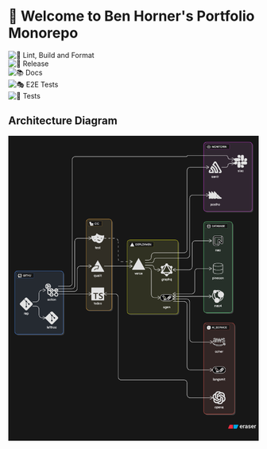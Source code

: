 # 🚀 Welcome to Ben Horner's Portfolio Monorepo

![🔧 Lint, Build and Format](https://github.com/benhorner-dev/portfolio/actions/workflows/code-quality.yml/badge.svg)\
![🚀 Release](https://github.com/benhorner-dev/portfolio/actions/workflows/release.yml/badge.svg)\
![📚 Docs](https://github.com/benhorner-dev/portfolio/actions/workflows/docs.yml/badge.svg)\
![🎭 E2E Tests](https://github.com/benhorner-dev/portfolio/actions/workflows/e2e-tests.yml/badge.svg)\
![🧪 Tests](https://github.com/benhorner-dev/portfolio/actions/workflows/unit-integration-tests.yml/badge.svg)

## Architecture Diagram

![arch-diagram](docs/portfolio-arch-diagram-v1.png)
